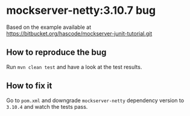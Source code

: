 # mockserver-netty:3.10.7 bug

Based on the example available at https://bitbucket.org/hascode/mockserver-junit-tutorial.git

## How to reproduce the bug

Run `mvn clean test` and have a look at the test results.

## How to fix it

Go to `pom.xml` and downgrade `mockserver-netty` dependency version to `3.10.4` and watch the tests pass. 